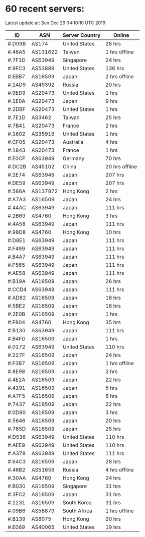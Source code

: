 # 60 recent servers:

Latest update at: Sun Dec 29 04:10:10 UTC 2019

| ID | ASN | Server Country | Online |
| -- | --- | -------------- | ------ |
| #.D09B | AS174 | United States | 28 hrs |
| #.46A5 | AS131622 | Taiwan | 1 hrs offline |
| #.7F1D | AS63949 | Singapore | 24 hrs |
| #.9FC3 | AS53889 | United States | 136 hrs |
| #.EBB7 | AS16509 | Japan | 2 hrs offline |
| #.14D9 | AS49392 | Russia | 20 hrs |
| #.9ED9 | AS20473 | United States | 1 hrs |
| #.1E0A | AS20473 | Japan | 9 hrs |
| #.2DBF | AS20473 | United States | 1 hrs |
| #.7E1D | AS3462 | Taiwan | 25 hrs |
| #.7B41 | AS20473 | France | 2 hrs |
| #.1602 | AS35916 | United States | 1 hrs |
| #.CF05 | AS20473 | Australia | 4 hrs |
| #.1843 | AS20473 | France | 1 hrs |
| #.E0CF | AS63949 | Germany | 70 hrs |
| #.DC2B | AS45102 | China | 20 hrs offline |
| #.2E74 | AS63949 | Japan | 207 hrs |
| #.DE59 | AS63949 | Japan | 207 hrs |
| #.566A | AS137872 | Hong Kong | 2 hrs |
| #.A7A3 | AS16509 | Japan | 24 hrs |
| #.44AC | AS63949 | Japan | 111 hrs |
| #.2B69 | AS4760 | Hong Kong | 3 hrs |
| #.4A58 | AS63949 | Japan | 111 hrs |
| #.98D8 | AS4760 | Hong Kong | 10 hrs |
| #.D8E1 | AS63949 | Japan | 111 hrs |
| #.F499 | AS63949 | Japan | 111 hrs |
| #.B4A7 | AS63949 | Japan | 111 hrs |
| #.F565 | AS63949 | Japan | 111 hrs |
| #.AE58 | AS63949 | Japan | 111 hrs |
| #.B19A | AS16509 | Japan | 26 hrs |
| #.CCD4 | AS63949 | Japan | 111 hrs |
| #.AD82 | AS16509 | Japan | 18 hrs |
| #.5BE2 | AS16509 | Japan | 18 hrs |
| #.2E0B | AS16509 | Japan | 1 hrs |
| #.F804 | AS4760 | Hong Kong | 35 hrs |
| #.B130 | AS63949 | Japan | 111 hrs |
| #.B4FD | AS16509 | Japan | 1 hrs |
| #.0172 | AS63949 | United States | 110 hrs |
| #.227F | AS16509 | Japan | 24 hrs |
| #.F3B7 | AS16509 | Japan | 1 hrs offline |
| #.8E98 | AS16509 | Japan | 2 hrs |
| #.4E2A | AS16509 | Japan | 22 hrs |
| #.4191 | AS16509 | Japan | 5 hrs |
| #.A7F5 | AS16509 | Japan | 6 hrs |
| #.7437 | AS16509 | Japan | 22 hrs |
| #.0D90 | AS16509 | Japan | 3 hrs |
| #.5646 | AS16509 | Japan | 20 hrs |
| #.765D | AS16509 | Japan | 25 hrs |
| #.D536 | AS63949 | United States | 110 hrs |
| #.AEE9 | AS63949 | United States | 110 hrs |
| #.A378 | AS63949 | United States | 111 hrs |
| #.64C3 | AS16509 | Japan | 28 hrs |
| #.46B2 | AS51659 | Russia | 4 hrs offline |
| #.30AA | AS4760 | Hong Kong | 24 hrs |
| #.B030 | AS16509 | Singapore | 31 hrs |
| #.3FC2 | AS16509 | Japan | 31 hrs |
| #.1231 | AS16509 | South Korea | 31 hrs |
| #.09B6 | AS58879 | South Africa | 1 hrs offline |
| #.B139 | AS8075 | Hong Kong | 20 hrs |
| #.E069 | AS40065 | United States | 19 hrs |

